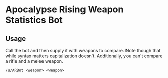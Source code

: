 Apocalypse Rising Weapon Statistics Bot
=======================================

## Usage
Call the bot and then supply it with weapons to compare. Note though that while syntax matters capitalization doesn't.
Additionally, you can't compare a rifle and a melee weapon.

```
/u/ARBot <weapon> <weapon>
```
